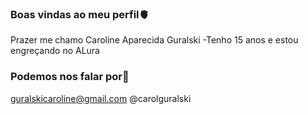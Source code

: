 ### Boas vindas ao meu perfil🫀
Prazer me chamo Caroline Aparecida Guralski
-Tenho 15 anos e estou engreçando no ALura
### Podemos nos falar por📧
guralskicaroline@gmail.com
@carolguralski
